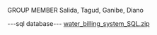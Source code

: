 GROUP MEMBER
Salida,
Tagud,
Ganibe,
Diano

---sql database---
[water_billing_system_SQL.zip](https://github.com/almonsour13/water_billing_system_final/files/13875364/water_billing_system_SQL.zip)
